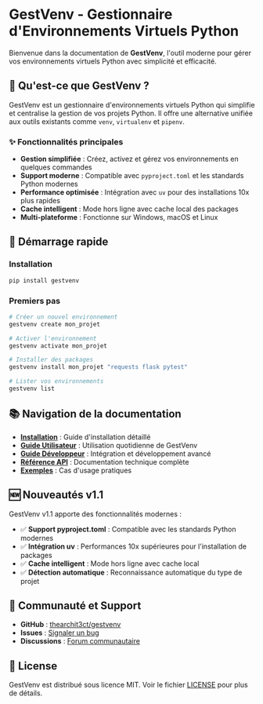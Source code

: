 # GestVenv - Gestionnaire d'Environnements Virtuels Python

Bienvenue dans la documentation de **GestVenv**, l'outil moderne pour gérer vos environnements virtuels Python avec simplicité et efficacité.

## 🚀 Qu'est-ce que GestVenv ?

GestVenv est un gestionnaire d'environnements virtuels Python qui simplifie et centralise la gestion de vos projets Python. Il offre une alternative unifiée aux outils existants comme `venv`, `virtualenv` et `pipenv`.

### ✨ Fonctionnalités principales

- **Gestion simplifiée** : Créez, activez et gérez vos environnements en quelques commandes
- **Support moderne** : Compatible avec `pyproject.toml` et les standards Python modernes
- **Performance optimisée** : Intégration avec `uv` pour des installations 10x plus rapides
- **Cache intelligent** : Mode hors ligne avec cache local des packages
- **Multi-plateforme** : Fonctionne sur Windows, macOS et Linux

## 🏁 Démarrage rapide

### Installation

```bash
pip install gestvenv
```

### Premiers pas

```bash
# Créer un nouvel environnement
gestvenv create mon_projet

# Activer l'environnement
gestvenv activate mon_projet

# Installer des packages
gestvenv install mon_projet "requests flask pytest"

# Lister vos environnements
gestvenv list
```

## 📚 Navigation de la documentation

- **[Installation](installation.md)** : Guide d'installation détaillé
- **[Guide Utilisateur](user-guide.md)** : Utilisation quotidienne de GestVenv
- **[Guide Développeur](developer-guide.md)** : Intégration et développement avancé
- **[Référence API](api/)** : Documentation technique complète
- **[Exemples](examples/)** : Cas d'usage pratiques

## 🆕 Nouveautés v1.1

GestVenv v1.1 apporte des fonctionnalités modernes :

- ✅ **Support pyproject.toml** : Compatible avec les standards Python modernes
- ✅ **Intégration uv** : Performances 10x supérieures pour l'installation de packages
- ✅ **Cache intelligent** : Mode hors ligne avec cache local
- ✅ **Détection automatique** : Reconnaissance automatique du type de projet

## 🤝 Communauté et Support

- **GitHub** : [thearchit3ct/gestvenv](https://github.com/thearchit3ct/gestvenv)
- **Issues** : [Signaler un bug](https://github.com/thearchit3ct/gestvenv/issues)
- **Discussions** : [Forum communautaire](https://github.com/thearchit3ct/gestvenv/discussions)

## 📄 License

GestVenv est distribué sous licence MIT. Voir le fichier [LICENSE](https://github.com/thearchit3ct/gestvenv/blob/main/LICENSE) pour plus de détails.